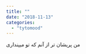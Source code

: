 ```yaml
---
title: ""
date: "2018-11-13"
categories: 
  - "tytomood"
---
```


من پریشان تر از آنم که تو میپنداری
